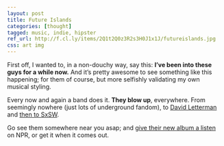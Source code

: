 ```yaml
---
layout: post
title: Future Islands
categories: [thought]
tagged: music, indie, hipster
ref_url: http://f.cl.ly/items/2Q1t2Q0z3R2s3H0J1x1J/futureislands.jpg
css: art img
---
```


First off, I wanted to, in a non-douchy way, say this: **I&rsquo;ve been into these guys for a while now.** And it&rsquo;s pretty awesome to see something like this happening; for them of course, but more selfishly validating my own musical styling.

Every now and again a band does it. **They blow up**, everywhere. From seemingly nowhere (just lots of underground fandom), to [David Letterman](https://www.youtube.com/watch?v=1Ee4bfu_t3c) and [then to SxSW](http://www.rollingstone.com/music/news/damon-albarn-future-islands-win-sxsws-2014-grulke-prize-20140319).

Go see them somewhere near you asap; and [give their new album a listen](http://www.npr.org/2014/03/16/286898446/first-listen-future-islands-singles) on NPR, or get it when it comes out.